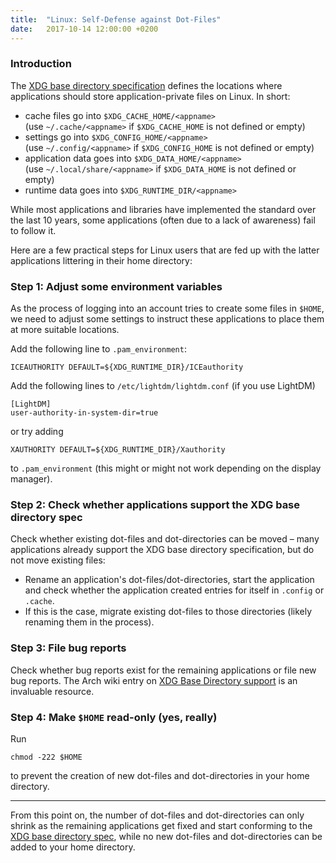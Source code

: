 ```yaml
---
title:  "Linux: Self-Defense against Dot-Files"
date:   2017-10-14 12:00:00 +0200
---
```


### Introduction

The [XDG base directory specification](https://standards.freedesktop.org/basedir-spec/basedir-spec-latest.html)
defines the locations where applications should store application-private files on Linux. In short:

- cache files go into `$XDG_CACHE_HOME/<appname>`<br/>
  (use `~/.cache/<appname>` if `$XDG_CACHE_HOME` is not defined or empty)
- settings go into `$XDG_CONFIG_HOME/<appname>`<br/>
  (use `~/.config/<appname>` if `$XDG_CONFIG_HOME` is not defined or empty)
- application data goes into `$XDG_DATA_HOME/<appname>`<br/>
  (use `~/.local/share/<appname>` if `$XDG_DATA_HOME` is not defined or empty)
- runtime data goes into `$XDG_RUNTIME_DIR/<appname>`

While most applications and libraries have implemented the standard over the last 10 years,
some applications (often due to a lack of awareness) fail to follow it.

Here are a few practical steps for Linux users that are fed up with the latter applications littering in their home directory:

### Step 1: Adjust some environment variables

As the process of logging into an account tries to create some files in `$HOME`,
we need to adjust some settings to instruct these applications to place them at more suitable locations.

Add the following line to `.pam_environment`:

    ICEAUTHORITY DEFAULT=${XDG_RUNTIME_DIR}/ICEauthority

Add the following lines to `/etc/lightdm/lightdm.conf` (if you use LightDM)

    [LightDM]
    user-authority-in-system-dir=true

or try adding

    XAUTHORITY DEFAULT=${XDG_RUNTIME_DIR}/Xauthority

to `.pam_environment` (this might or might not work depending on the display manager).

### Step 2: Check whether applications support the XDG base directory spec

Check whether existing dot-files and dot-directories can be moved –
many applications already support the XDG base directory specification,
but do not move existing files:

  - Rename an application's dot-files/dot-directories, start the application and check whether the
    application created entries for itself in `.config` or `.cache`.
  - If this is the case, migrate existing dot-files to those directories
    (likely renaming them in the process).

### Step 3: File bug reports

Check whether bug reports exist for the remaining applications or file new bug reports.
  The Arch wiki entry on
  [XDG Base Directory support](https://wiki.archlinux.org/index.php/XDG_Base_Directory_support)
  is an invaluable resource.

### Step 4: Make `$HOME` read-only (yes, really)

Run

    chmod -222 $HOME

to prevent the creation of new dot-files and dot-directories in your home directory.

----

From this point on, the number of dot-files and dot-directories can only shrink
as the remaining applications get fixed and start conforming to the
[XDG base directory spec](https://standards.freedesktop.org/basedir-spec/basedir-spec-latest.html),
while no new dot-files and dot-directories can be added to your
home directory.
